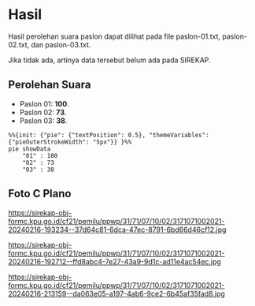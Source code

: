 # Hasil

Hasil perolehan suara paslon dapat dilihat pada file paslon-01.txt, paslon-02.txt, dan paslon-03.txt.

Jika tidak ada, artinya data tersebut belum ada pada SIREKAP.

## Perolehan Suara

 * Paslon 01: **100**.
 * Paslon 02: **73**.
 * Paslon 03: **38**.

```mermaid
%%{init: {"pie": {"textPosition": 0.5}, "themeVariables": {"pieOuterStrokeWidth": "5px"}} }%%
pie showData
    "01" : 100
    "02" : 73
    "03" : 38
```
## Foto C Plano

https://sirekap-obj-formc.kpu.go.id/cf21/pemilu/ppwp/31/71/07/10/02/3171071002021-20240216-193234--37d64c81-6dca-47ec-8791-6bd66d46cf12.jpg

https://sirekap-obj-formc.kpu.go.id/cf21/pemilu/ppwp/31/71/07/10/02/3171071002021-20240216-192712--ffd8abc4-7e27-43a9-9d1c-ad11e4ac54ec.jpg

https://sirekap-obj-formc.kpu.go.id/cf21/pemilu/ppwp/31/71/07/10/02/3171071002021-20240216-213159--da063e05-a197-4ab6-9ce2-6b45af35fad8.jpg
